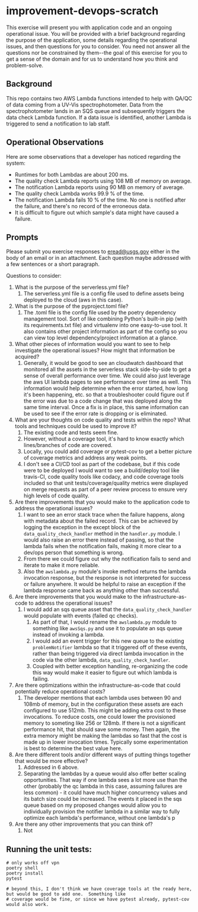 # improvement-devops-scratch

This exercise will present you with application code and an ongoing operational issue.
You will be provided with a brief background regarding the purpose of the application,
some details regarding the operational issues, and then questions for you to consider.
You need not answer all the questions nor be constrained by them--the goal of this
exercise for you to get a sense of the domain and for us to understand how you think 
and problem-solve.

## Background

This repo contains two AWS Lambda functions intended to help with QA/QC of data coming
from a UV-Vis spectrophotometer. Data from the spectrophotometer lands in an SQS queue and
subsequently triggers the data check Lambda function. If a data issue is
identified, another Lambda is triggered to send a notification to lab staff.

## Operational Observations

Here are some observations that a developer has noticed regarding the system:

* Runtimes for both Lambdas are about 200 ms. 
* The quality check Lambda reports using 108 MB of memory on average.
* The notification Lambda reports using 90 MB on memory of average.
* The quality check Lambda works 99.9 % of the time.
* The notification Lambda fails 10 % of the time. No one is notified after the 
failure, and there's no record of the erroneous data.
* It is difficult to figure out which sample's data might have caused a failure.


## Prompts

Please submit you exercise responses to eread@usgs.gov either in the body of an email or in an attachment. Each 
question maybe addressed with a few sentences or a short paragraph.

Questions to consider:

1. What is the purpose of the serverless.yml file?
   1. The serverless.yml file is a config file used to define assets being deployed to the cloud (aws in this case).
2. What is the purpose of the pyproject.toml file?
   1. The .toml file is the config file used by the poetry dependency management tool.  Sort of like combining Python's 
    built-in pip (with its requirements.txt file) and virtualenv into one easy-to-use tool. It also contains other project 
    information as part of the config so you can view top level dependency/project information at a glance.
3. What other pieces of information would you want to see to help investigate the operational issues? 
How might that information be acquired?
   1. Generally, it would be good to see an cloudwatch dashboard that monitored all the assets in the serverless stack side-by-side
     to get a sense of overall performance over time.  We could also just leverage the aws UI lambda pages to see performance
     over time as well.  This information would help determine when the error started, how long it's been happening, etc. so that 
     a troubleshooter could figure out if the error was due to a code change that was deployed along the same time interval. Once a fix
      is in place, this same information can be used to see if the error rate is dropping or is eliminated.
4. What are your thoughts on code quality and tests within the repo? What tools and techniques could be used to improve it?
   1. The existing code and tests seem fine.
   2. However, without a coverage tool, it's hard to know exactly which lines/branches of code are covered.
   3. Locally, you could add coverage or pytest-cov to get a better picture of coverage metrics and address any weak points.
   4. I don't see a CI/CD tool as part of the codebase, but if this code were to be deployed I would want to see a 
   build/deploy tool like travis-CI, code quality tools like codacy, and code coverage tools included so that unit tests/coverage/quality
   metrics were displayed on merge requests as part of a peer review process to ensure very high levels of code quality.
5. Are there improvements that you would make to the application code to address the operational issues?
   1. I want to see an error stack trace when the failure happens, along with metadata about the failed record. 
    This can be achieved by logging the exception in the except block of the `data_quality_check_handler` method in the 
    `handler.py` module.  I would also raise an error there instead of passing, so that the lambda fails when the notification
    fails, making it more clear to a dev/ops person that something is wrong.
   2. From there we could figure out why the notification fails to send and iterate to make it more reliable.
   3. Also the `awslambda.py` module's invoke method returns the lambda invocation response, but the response is not 
     interpreted for success or failure anywhere. It would be helpful to raise an exception if the lambda response came
     back as anything other than successful.
6. Are there improvements that you would make to the infrastructure-as-code to address the operational issues?
   1. I would add an sqs queue asset that the `data_quality_check_handler` would populate with events (failed qc checks).
      1. As part of that, I would rename the `awslambda.py` module to something like `awsSqs.py` and use it to populate
         an sqs queue instead of invoking a lambda.
      2. I would add an event trigger for this new queue to the existing `problemNotifier` lambda so that it triggered off
         of these events, rather than being triggered via direct lambda invocation in the code via the other lambda, `data_quality_check_handler`.
      3. Coupled with better exception handling, re-organizing the code this way would make it easier to figure out which 
         lambda is failing.
7. Are there optimizations within the infrastructure-as-code that could potentially reduce operational costs?
   1. The developer mentions that each lambda uses between 90 and 108mb of memory, but in the configuration these assets are 
      each configured to use 512mb.  This might be adding extra cost to these invocations. To reduce costs, one could lower
      the provisioned memory to someting like 256 or 128mb. If there is not a significant performance hit, that should save some money.
      Then again, the extra memory might be making the lambdas so fast that the cost is made up in lower invocation times. Typically some
      experimentation is best to determine the best value here.
8. Are there different tools and/or different ways of putting things together that would be more effective?
   1. Addressed in 6 above.
   2. Separating the lambdas by a queue would also offer better scaling opportunities.  That way if one lambda sees 
      a lot more use than the other (probably the qc lambda in this case, assuming failures are less common) - it could 
      have much higher concurrency values and its batch size could be increased.  The events it placed in the sqs queue 
      based on my proposed changes would allow you to individually provision the notifier lambda in a similar way to 
      fully optimize each lambda's performance, without one lambda's p
9. Are there any other improvements that you can think of?
   1. Not 

## Running the unit tests:
```shell
# only works off vpn
poetry shell
poetry install
pytest

# beyond this, I don't think we have coverage tools at the ready here, but would be good to add one.  Something like
# coverage would be fine, or since we have pytest already, pytest-cov would also work.
```
